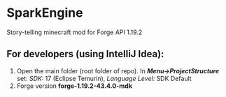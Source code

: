 # SparkEngine
Story-telling minecraft mod for Forge API 1.19.2
## For developers (using IntelliJ Idea):
1. Open the main folder (root folder of repo). In ***Menu->ProjectStructure*** set:
*SDK:* 17 (Eclipse Temurin),
*Language Level:* SDK Default
2. Forge version **forge-1.19.2-43.4.0-mdk**
